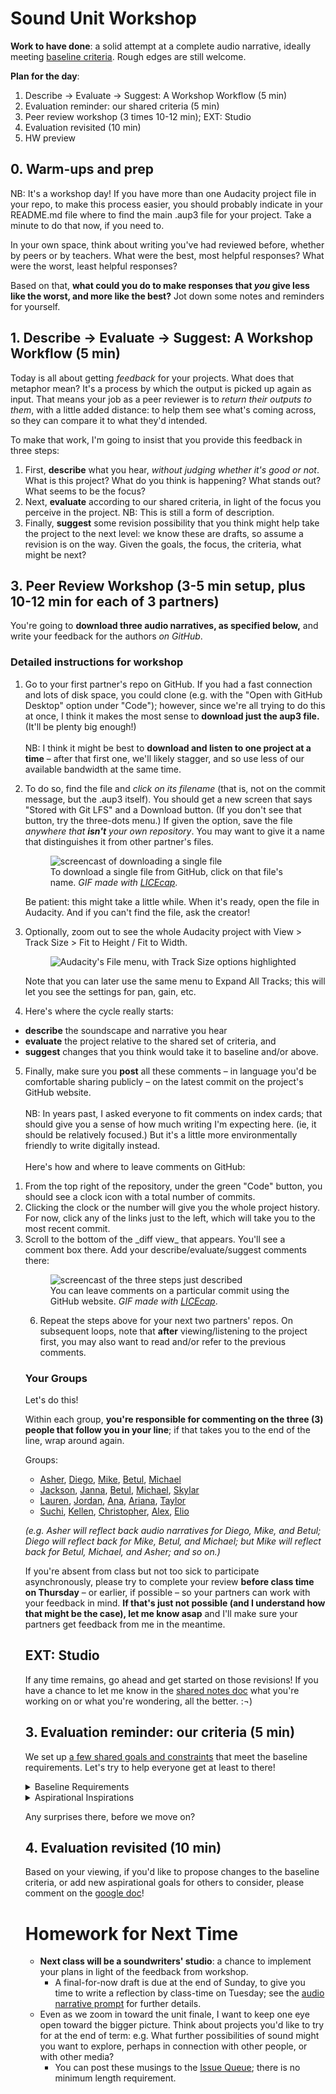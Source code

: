 
# Sound Unit Workshop

**Work to have done**: a solid attempt at a complete audio narrative, ideally meeting <a href="https://bit.ly/cdm{{site.course.slugterm}}-notes">baseline criteria</a>. Rough edges are still welcome.

**Plan for the day**:

1. Describe -> Evaluate -> Suggest: A Workshop Workflow (5 min)
2. Evaluation reminder: our shared criteria (5 min)
3. Peer review workshop (3 times 10-12 min); EXT: Studio
4. Evaluation revisited (10 min)
5. HW preview

## 0. Warm-ups and prep

<div class="alert alert-warning">
NB: It's a workshop day! If you have more than one Audacity project file in your repo, to make this process easier, you should probably indicate in your README.md file where to find the main .aup3 file for your project. Take a minute to do that now, if you need to.
</div>

In your own space, think about writing you've had reviewed before, whether by peers or by teachers. What were the best, most helpful responses? What were the worst, least helpful responses? 

Based on that, **what could you do to make responses that _you_ give less like the worst, and more like the best?** Jot down some notes and reminders for yourself.

<!-- A lot of peer review fails because it falls to one of two extremes: noncommittal nods, or non-stop nitpicking. Neither really takes advantage of the output we have in front of us. Describe/Evaluate/Suggest helps avoid some of the potential pitfalls of peer review. -->


## 1. Describe -> Evaluate -> Suggest: A Workshop Workflow (5 min)

Today is all about getting _feedback_ for your projects. What does that metaphor mean? It's a process by which the output is picked up again as input. That means your job as a peer reviewer is to _return their outputs to them_, with a little added distance: to help them see what's coming across, so they can compare it to what they'd intended. <!-- A lot of times as writers, including as soundwriters, we don't even know if our audience is getting the main point we want to get across. This is a way of finding out. -->


To make that work, I'm going to insist that you provide this feedback in three steps:
<div class="alert alert-info">
<ol><li> First, <strong>describe</strong> what you hear, <em>without judging whether it's good or not</em>. What is this project? What do you think is happening? What stands out? What seems to be the focus? </li>
<li>Next, <strong>evaluate</strong> according to our shared criteria, in light of the focus you perceive in the project. NB: This is still a form of description.<!-- It's not about "good" or "bad" in the abstract but about where it meets or misses the shared or stated goals. --></li>
<li>Finally, <strong>suggest</strong> some revision possibility that you think might help take the project to the next level: we know these are drafts, so assume a revision is on the way. Given the goals, the focus, the criteria, what might be next? <!-- Pose your comments as a suggestion, not a command: and interpret comments you receive as suggestions, not commands. --></li>
</ol>
</div>


## 3. Peer Review Workshop (3-5 min setup, plus 10-12 min for each of 3 partners)

You're going to **download three audio narratives, as specified below,** and write your feedback for the authors _on GitHub_.

### Detailed instructions for workshop

1. Go to your first partner's repo on GitHub. If you had a fast connection and lots of disk space, you could clone (e.g. with the "Open with GitHub Desktop" option under "Code"); however, since we're all trying to do this at once, I think it makes the most sense to **download just the aup3 file.** (It'll be plenty big enough!) \
 \
NB: I think it might be best to **download and listen to one project at a time** – after that first one, we'll likely stagger, and so use less of our available bandwidth at the same time.

2. To do so, find the file and _click on its filename_ (that is, not on the commit message, but the .aup3 itself). You should get a new screen that says "Stored with Git LFS" and a Download button. (If you don't see that button, try the three-dots menu.) If given the option, save the file _anywhere that **isn't** your own repository_. You may want to give it a name that distinguishes it from other partner's files. <figure role="figure"><img src="../assets/img/github--download-one-file.gif" alt="screencast of downloading a single file"/> <figcaption>To download a single file from GitHub, click on that file's name. <em>GIF made with <a href="https://www.cockos.com/licecap/">LICEcap</a></em>. </figcaption></figure> Be patient: this might take a little while. When it's ready, open the file in Audacity. And if you can't find the file, ask the creator! 

3. Optionally, zoom out to see the whole Audacity project with View > Track Size > Fit to Height / Fit to Width.  <figure role="figure"><img src="../assets/img/audacity--fit-to-height-and-width.png" alt="Audacity's File menu, with Track Size options highlighted" /></figure> Note that you can later use the same menu to Expand All Tracks; this will let you see the settings for pan, gain, etc.

4. Here's where the cycle really starts:
  * **describe** the soundscape and narrative you hear
  * **evaluate** the project relative to the shared set of criteria, and
  * **suggest** changes that you think would take it to baseline and/or above.

5. Finally, make sure you **post** all these comments – in language you'd be comfortable sharing publicly – on the latest commit on the project's GitHub website. \
 \
NB: In years past, I asked everyone to fit comments on index cards; that should give you a sense of how much writing I'm expecting here. (ie, it should be relatively focused.) But it's a little more environmentally friendly to write digitally instead. \
 \
Here's how and where to leave comments on GitHub: 
  <ol class="alpha">
    <li>From the top right of the repository, under the green "Code" button, you should see a clock icon with a total number of commits.</li>
    <li>Clicking the clock or the number will give you the whole project history. For now, click any of the links just to the left, which will take you to the most recent commit.</li>
    <li>Scroll to the bottom of the _diff view_ that appears. You'll see a comment box there. Add your describe/evaluate/suggest comments there: <figure role="figure">
        <img src="../assets/img/github--comment-on-commit.gif" alt="screencast of the three steps just described"/> 
        <figcaption>You can leave comments on a particular commit using the GitHub website. <em>GIF made with <a href="https://www.cockos.com/licecap/">LICEcap</a></em>. 
        </figcaption>
    </figure>
    </li
    </ol>

6. Repeat the steps above for your next two partners' repos. On subsequent loops, note that **after** viewing/listening to the project first, you may also want to read and/or refer to the previous comments.

### Your Groups
<div class="alert alert-success">
Let's do this!
</div>

Within each group, **you're responsible for commenting on the three (3) people that follow you in your line**; if that takes you to the end of the line, wrap around again.

Groups:

* <a href='https://github.com/Asher-Goods/new-audio-narrative-2023spring'>Asher</a>, <a href='https://github.com/juradodiego/audio-narrative-2023spring'>Diego</a>, <a href='https://github.com/MikeBailey412/audio-narrative-2023spring'>Mike</a>, <a href='https://github.com/bst20/audio-narrative-2023spring'>Betul</a>, <a href='https://github.com/lks50/audio-narrative-2023spring'>Michael</a> 
* <a href='https://github.com/altrnate/audio-narrative-2023spring'>Jackson</a>, <a href='https://github.com/jannawohl/audio-narrative-2023spring'>Janna</a>, <a href='https://github.com/bst20/audio-narrative-2023spring'>Betul</a>, <a href='https://github.com/lks50/audio-narrative-2023spring'>Michael</a>, <a href='https://github.com/skygel/audio-narrative-2023spring'>Skylar</a> 
* <a href='https://github.com/lks50/audio-narrative-2023spring'>Lauren</a>, <a href='https://github.com/jordanmarch/audio-narrative-2023spring'>Jordan</a>, <a href='https://github.com/anayoungblut/audio-narrative-2023spring'>Ana</a>, <a href='https://github.com/arianakeith/audio-narrative-2023spring'>Ariana</a>, <a href='https://github.com/taylorjenkins/audio-narrative-2023spring'>Taylor</a> 
* <a href='https://github.com/suchiattota/audio-narrative-2023spring'>Suchi</a>, <a href='https://github.com/kellenapp/audio-narrative-2023spring'>Kellen</a>, <a href='https://github.com/bst20/audio-narrative-2023spring'>Christopher</a>, <a href='https://github.com/alcalaaha/audio-narrative-2023spring'>Alex</a>, <a href='https://github.com/eliotann99/audio-narrative-2023spring'>Elio</a> 

_(e.g. Asher will reflect back audio narratives for Diego, Mike, and Betul; Diego will reflect back for Mike, Betul, and Michael; but Mike will reflect back for Betul, Michael, and Asher; and so on.)_

<div class="alert alert-warning">
If you're absent from class but not too sick to participate asynchronously, please try to complete your review <strong>before class time on Thursday</strong> – or earlier, if possible – so your partners can work with your feedback in mind. <strong>If that's just not possible (and I understand how that might be the case), let me know asap</strong> and I'll make sure your partners get feedback from me in the meantime. <!-- Saturday morning would be the latest when it might still be helpful, so that's the official async deadline; just confirm that you've pulled the latest version whenever you start. -->
</div>

## EXT: Studio
If any time remains, go ahead and get started on those revisions! If you have a chance to let me know in the [shared notes doc](https://bit.ly/cdm{{site.course.slugterm}}-notes) what you're working on or what you're wondering, all the better. :¬)


## 3. Evaluation reminder: our criteria (5 min)
We set up [a few shared goals and constraints](https://bit.ly/cdm{{site.course.slugterm}}-notes#heading=h.a7m7rjwmokeg) that meet the baseline requirements. Let's try to help everyone get at least to there!

<details><summary><a title="as of Thu 2023-01-26">Baseline Requirements</a></summary>
For a minimum grade of B, all projects for this unit <em>must</em>...

<ul>
  <li>Play for ~2-4 minutes, which need not include time for credits</li>
  <li>Have something happen or change during the piece (e.g. a shift in location, an event)</li>
  <li>Contain at least one sound originally recorded by you</li>
  <li> Contain at least one sound not recorded by you, but which you have permission (e.g. Creative Commons license, fair use, etc) to use</li>
  <li>List and credit file sources used, including your means of establishing permission</li>
  <li>Have three layers (tracks) of sound overlapping at least once in the file</li>
  <li>Meet deadlines and requirements from the chart on the assignment page (see: citation, reflection, project title in README)</li>
  <li>Export a playable ("rendered") .mp3 file</li> 
</ul>
</details>

<details><summary><a title="as of Thu 2023-01-26">Aspirational Inspirations</a></summary>
To target (but not guarantee) a grade above a B, the best projects for this unit <em>may</em>...
<ul>
  <li>Use Audacity effects that are new to you</li>
  <li>Write clear commit messages that signal your process and progress</li>
  <li>Use relative volume and other effects to signal distance</li>
  <li>Use left/right pan and low/high pass filters to create a sense of (locations in) space</li>
  <li>Have a clear organizational scheme you can articulate<ul><li> e.g. Transition seamlessly from clip to clip</li><li>e.g. Use sharp cuts to signal scene changes</li>
  <li>Have an emotional or intellectual intention that you can articulate</li></ul></li>
  <li>Show evidence (e.g. from workshop feedback) that audience interpretation matches what you intended</li>
  <li>Have a plot established so that the sequence of events someone is hearing can be visualized</li>
  <li>Include synthesized sounds created by an automated process</li>
  <li>Have over three layers of sound overlapping at least once in the file without it feeling like too much is going on (maintaining volume at a certain level)</li>
  <li>Normalize volume so that unimportant tracks don’t drown out others</li>
  <li>Involve more than one speaker</li>
  <li>Avoid dialogue that explicitly states where characters are or what they are doing</li>
  <li>Break expectations from what the character might actually be hearing (e.g. fade out background for emphasis; show a mental soundscape instead of a literal one)</li>
  <li>Provide a sense of closure or intentional ending (e.g. a narrative climax, a musical resolution, etc)</li>
  <!-- lots of good stuff in old-plans/2021spring/lesson-07! Maybe go back there for starter stuff next time! -->
</ul>
</details>

Any surprises there, before we move on?

## 4. Evaluation revisited (10 min)
Based on your viewing, if you'd like to propose changes to the baseline criteria, or add new aspirational goals for others to consider, please comment on the [google doc](https://bit.ly/cdm{{site.course.slugterm}}-notes#heading=h.a7m7rjwmokeg)!


# Homework for Next Time
* **Next class will be a soundwriters' studio**: a chance to implement your plans in light of the feedback from workshop.
  - A final-for-now draft is due at the end of Sunday, to give you time to write a reflection by class-time on Tuesday; see the [audio narrative prompt](https://github.com/benmiller314/audio-narrative-{{site.course.slugterm}}) for further details.
* Even as we zoom in toward the unit finale, I want to keep one eye open toward the bigger picture. Think about projects you'd like to try for at the end of term: e.g. What further possibilities of sound might you want to explore, perhaps in connection with other people, or with other media?
  - You can post these musings to the [Issue Queue]({{site.github.issues_url}}); there is no minimum length requirement.
